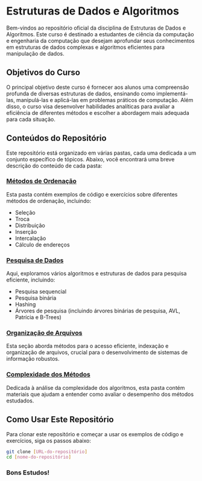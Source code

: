 # Estruturas de Dados e Algoritmos

Bem-vindos ao repositório oficial da disciplina de Estruturas de Dados e Algoritmos. Este curso é destinado a estudantes de ciência da computação e engenharia da computação que desejam aprofundar seus conhecimentos em estruturas de dados complexas e algoritmos eficientes para manipulação de dados. 

## Objetivos do Curso

O principal objetivo deste curso é fornecer aos alunos uma compreensão profunda de diversas estruturas de dados, ensinando como implementá-las, manipulá-las e aplicá-las em problemas práticos de computação. Além disso, o curso visa desenvolver habilidades analíticas para avaliar a eficiência de diferentes métodos e escolher a abordagem mais adequada para cada situação.

## Conteúdos do Repositório

Este repositório está organizado em várias pastas, cada uma dedicada a um conjunto específico de tópicos. Abaixo, você encontrará uma breve descrição do conteúdo de cada pasta:

### [Métodos de Ordenação](./Ordenação)

Esta pasta contém exemplos de código e exercícios sobre diferentes métodos de ordenação, incluindo:
- Seleção
- Troca
- Distribuição
- Inserção
- Intercalação
- Cálculo de endereços

### [Pesquisa de Dados](./Pesquisa)

Aqui, exploramos vários algoritmos e estruturas de dados para pesquisa eficiente, incluindo:
- Pesquisa sequencial
- Pesquisa binária
- Hashing
- Árvores de pesquisa (incluindo árvores binárias de pesquisa, AVL, Patrícia e B-Trees)

### [Organização de Arquivos](./Organização_de_Arquivos)

Esta seção aborda métodos para o acesso eficiente, indexação e organização de arquivos, crucial para o desenvolvimento de sistemas de informação robustos.

### [Complexidade dos Métodos](./Complexidade)

Dedicada à análise da complexidade dos algoritmos, esta pasta contém materiais que ajudam a entender como avaliar o desempenho dos métodos estudados.

## Como Usar Este Repositório

Para clonar este repositório e começar a usar os exemplos de código e exercícios, siga os passos abaixo:

```bash
git clone [URL-do-repositório]
cd [nome-do-repositório]
```

### Bons Estudos!
